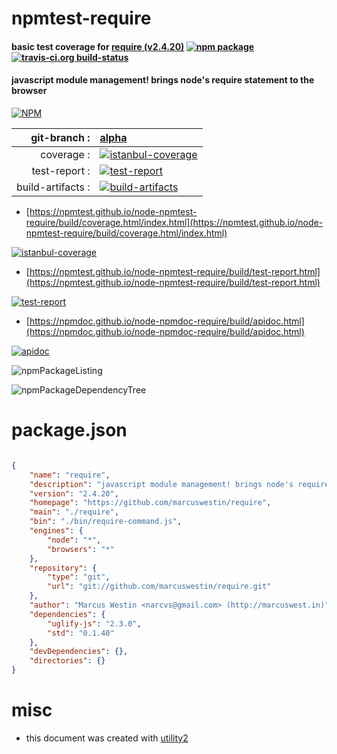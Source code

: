 # npmtest-require

#### basic test coverage for  [require (v2.4.20)](https://github.com/marcuswestin/require)  [![npm package](https://img.shields.io/npm/v/npmtest-require.svg?style=flat-square)](https://www.npmjs.org/package/npmtest-require) [![travis-ci.org build-status](https://api.travis-ci.org/npmtest/node-npmtest-require.svg)](https://travis-ci.org/npmtest/node-npmtest-require)

#### javascript module management! brings node's require statement to the browser

[![NPM](https://nodei.co/npm/require.png?downloads=true&downloadRank=true&stars=true)](https://www.npmjs.com/package/require)

| git-branch : | [alpha](https://github.com/npmtest/node-npmtest-require/tree/alpha)|
|--:|:--|
| coverage : | [![istanbul-coverage](https://npmtest.github.io/node-npmtest-require/build/coverage.badge.svg)](https://npmtest.github.io/node-npmtest-require/build/coverage.html/index.html)|
| test-report : | [![test-report](https://npmtest.github.io/node-npmtest-require/build/test-report.badge.svg)](https://npmtest.github.io/node-npmtest-require/build/test-report.html)|
| build-artifacts : | [![build-artifacts](https://npmtest.github.io/node-npmtest-require/glyphicons_144_folder_open.png)](https://github.com/npmtest/node-npmtest-require/tree/gh-pages/build)|

- [https://npmtest.github.io/node-npmtest-require/build/coverage.html/index.html](https://npmtest.github.io/node-npmtest-require/build/coverage.html/index.html)

[![istanbul-coverage](https://npmtest.github.io/node-npmtest-require/build/screenCapture.buildCi.browser.%252Ftmp%252Fbuild%252Fcoverage.lib.html.png)](https://npmtest.github.io/node-npmtest-require/build/coverage.html/index.html)

- [https://npmtest.github.io/node-npmtest-require/build/test-report.html](https://npmtest.github.io/node-npmtest-require/build/test-report.html)

[![test-report](https://npmtest.github.io/node-npmtest-require/build/screenCapture.buildCi.browser.%252Ftmp%252Fbuild%252Ftest-report.html.png)](https://npmtest.github.io/node-npmtest-require/build/test-report.html)

- [https://npmdoc.github.io/node-npmdoc-require/build/apidoc.html](https://npmdoc.github.io/node-npmdoc-require/build/apidoc.html)

[![apidoc](https://npmdoc.github.io/node-npmdoc-require/build/screenCapture.buildCi.browser.%252Ftmp%252Fbuild%252Fapidoc.html.png)](https://npmdoc.github.io/node-npmdoc-require/build/apidoc.html)

![npmPackageListing](https://npmtest.github.io/node-npmtest-require/build/screenCapture.npmPackageListing.svg)

![npmPackageDependencyTree](https://npmtest.github.io/node-npmtest-require/build/screenCapture.npmPackageDependencyTree.svg)



# package.json

```json

{
    "name": "require",
    "description": "javascript module management! brings node's require statement to the browser",
    "version": "2.4.20",
    "homepage": "https://github.com/marcuswestin/require",
    "main": "./require",
    "bin": "./bin/require-command.js",
    "engines": {
        "node": "*",
        "browsers": "*"
    },
    "repository": {
        "type": "git",
        "url": "git://github.com/marcuswestin/require.git"
    },
    "author": "Marcus Westin <narcvs@gmail.com> (http://marcuswest.in)",
    "dependencies": {
        "uglify-js": "2.3.0",
        "std": "0.1.40"
    },
    "devDependencies": {},
    "directories": {}
}
```



# misc
- this document was created with [utility2](https://github.com/kaizhu256/node-utility2)
